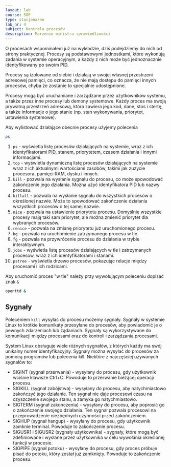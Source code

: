 ```yaml
---
layout: lab
course: SOP
type: stacjonarne
lab_nr: 4
subject: Kontrola procesów
description: Marzenie ministra sprawiedliwości
---
```


O procesach wspominałem już na wykładzie, dziś podejdziemy do nich od strony praktycznej. Procesy są podstawowymi jednostkami, które wykonują zadania w systemie operacyjnym, a każdy z nich może być jednoznacznie identyfikowany po swoim PID. 

Procesy są izolowane od siebie i działają w swojej własnej przestrzeni adresowej pamięci, co oznacza, że nie mają dostępu do pamięci innych procesów, chyba że zostanie to specjalnie udostępnione.

Procesy mogą być uruchamiane i zarządzane przez użytkowników systemu, a także przez inne procesy lub demony systemowe. Każdy proces ma swoją prywatną przestrzeń adresową, która zawiera jego kod, dane, stos i stertę, a także informacje o jego stanie (np. stan wykonywania, priorytet, ustawienia systemowe).

Aby wylistować działające obecnie procesy użyjemy polecenia
```bash
ps
```

1. ```ps``` - wyświetla listę procesów działających na systemie, wraz z ich identyfikatorami PID, stanem, priorytetem, czasem działania i innymi informacjami.
2. ```top``` - wyświetla dynamiczną listę procesów działających na systemie wraz z ich aktualnymi wartościami zasobów, takimi jak zużycie procesora, pamięci RAM, dysku i innych.
3. ```kill``` - pozwala na wysłanie sygnału do procesu, co może spowodować zakończenie jego działania. Można użyć identyfikatora PID lub nazwy procesu.
4. ```killall``` - pozwala na wysłanie sygnału do wszystkich procesów o określonej nazwie. Może to spowodować zakończenie działania wszystkich procesów o tej samej nazwie.
5. ```nice``` - pozwala na ustawienie priorytetu procesu. Domyślnie wszystkie procesy mają taki sam priorytet, ale można zmienić priorytet dla wybranych procesów.
6. ```renice``` - pozwala na zmianę priorytetu już uruchomionego procesu.
7. ```bg``` - pozwala na uruchomienie zatrzymanego procesu w tle.
8. ```fg``` - pozwala na przywrócenie procesu do działania w trybie interaktywnym.
9. ```jobs``` - wyświetla listę procesów działających w tle i zatrzymanych procesów, wraz z ich identyfikatorami i stanami.
10. ```pstree``` - wyświetla drzewo procesów, pokazując relacje między procesami i ich rodzicami.

Aby uruchomić proces "w tle" należy przy wywołującym poleceniu dopisać znak ```&```
```bash
openttd &
```

## Sygnały
Poleceniem ```kill``` wysyłać do procesu możemy sygnały. Sygnały w systemie Linux to krótkie komunikaty przesyłane do procesów, aby powiadomić je o pewnych zdarzeniach lub żądaniach. Sygnały są wykorzystywane do komunikacji między procesami oraz do kontroli i zarządzania procesami.

System Linux obsługuje wiele różnych sygnałów, z których każdy ma swój unikalny numer identyfikacyjny. Sygnały można wysyłać do procesów za pomocą programów lub polecenia kill. Niektóre z najczęściej używanych sygnałów to:

- SIGINT (sygnał przerwania) - wysyłany do procesu, gdy użytkownik wciśnie klawisze Ctrl+C. Powoduje to przerwanie bieżącej operacji procesu.
- SIGKILL (sygnał zabójstwa) - wysyłany do procesu, aby natychmiastowo zakończyć jego działanie. Ten sygnał nie daje procesowi czasu na czyszczenie swojego stanu, a zamyka go natychmiastowo.
- SIGTERM (sygnał zakończenia) - wysyłany do procesu, aby poprosić go o zakończenie swojego działania. Ten sygnał pozwala procesowi na przeprowadzenie niezbędnych czynności przed zakończeniem.
- SIGHUP (sygnał hangup) - wysyłany do procesu, gdy użytkownik zamknie terminal. Powoduje to zakończenie procesu.
- SIGUSR1 i SIGUSR2 (sygnały użytkownika) - sygnały, które mogą być zdefiniowane i wysłane przez użytkownika w celu wywołania określonej funkcji w procesie.
- SIGPIPE (sygnał potoku) - wysyłany do procesu, gdy proces próbuje pisać do potoku, który został już zamknięty. Powoduje to zakończenie procesu.


